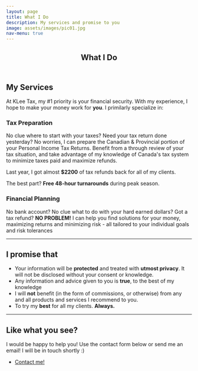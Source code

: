 ```yaml
---
layout: page
title: What I Do
description: My services and promise to you
image: assets/images/pic01.jpg
nav-menu: true
---
```


<!-- Main -->
<div id="main" class="alt">

<!-- One -->
<section id="one">
	<div class="inner">
		<header class="major">
			<h1>What I Do</h1>
		</header>

<!-- Content -->
<h2 id="services">My Services</h2>
<p> At KLee Tax, my #1 priority is your financial security. With my experience, I hope to make your money work for <b>you</b>. I primilarly specialize in:  
<div class="row">
	<div class="6u 12u$(small)">
		<h3>Tax Preparation</h3>
		<p>No clue where to start with your taxes? Need your tax return done yesterday? No worries, I can prepare the Canadian & Provincial portion of your Personal Income Tax Returns. Benefit from a through review of your tax situation, and take advantage of my knowledge of Canada's tax system to minimize taxes paid and maximize refunds.</p>
		<p>Last year, I got almost <b>$2200</b> of tax refunds back for all of my clients.</p>
		<p>The best part? <b>Free 48-hour turnarounds</b> during peak season.</p>
	</div>
	<div class="6u$ 12u$(small)">
		<h3>Financial Planning</h3>
		<p>No bank account? No clue what to do with your hard earned dollars? Got a tax refund? <b>NO PROBLEM!</b> I can help you find solutions for your money, maximizing returns and minimizing risk - all tailored to your individual goals and risk tolerances</p>
	</div>
</div>

<hr class="major" />

<div class="row">
	<div class="12u">
		<h2 id="promise">I promise that</h2>
		<ul>
    		<li>Your information will be <b>protected</b> and treated with <b>utmost privacy</b>. It will not be disclosed without your consent or knowledge.</li>
   			<li>Any information and advice given to you is <b>true</b>, to the best of my knowledge</li>
    		<li>I will <b>not</b> benefit (in the form of commissions, or otherwise) from any and all products and services I recommend to you.</li>
    		<li>To try my <b>best</b> for all my clients. <b>Always.</b></li>
		</ul>
	</div>
</div>

<hr class="major" />

<section>
    <div class="row">
        <div class="12u">
            <h2 id="like">Like what you see?</h2>
            <p>I would be happy to help you! Use the contact form below or send me an email! I will be in touch shortly :)</p>
            <ul class="actions">
                <li><a href="footer" class="button next">Contact me!</a></li>
            </ul>
        </div>
    </div>
</section>